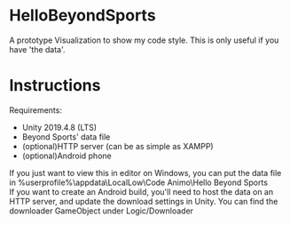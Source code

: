 # HelloBeyondSports
A prototype Visualization to show my code style. This is only useful if you have 'the data'.

# Instructions
Requirements:
- Unity 2019.4.8 (LTS)
- Beyond Sports' data file
- (optional)HTTP server (can be as simple as XAMPP)
- (optional)Android phone

If you just want to view this in editor on Windows, you can put the data file in %userprofile%\appdata\LocalLow\Code Animo\Hello Beyond Sports\
If you want to create an Android build, you'll need to host the data on an HTTP server, and update the download settings in Unity. You can find the downloader GameObject under Logic/Downloader
